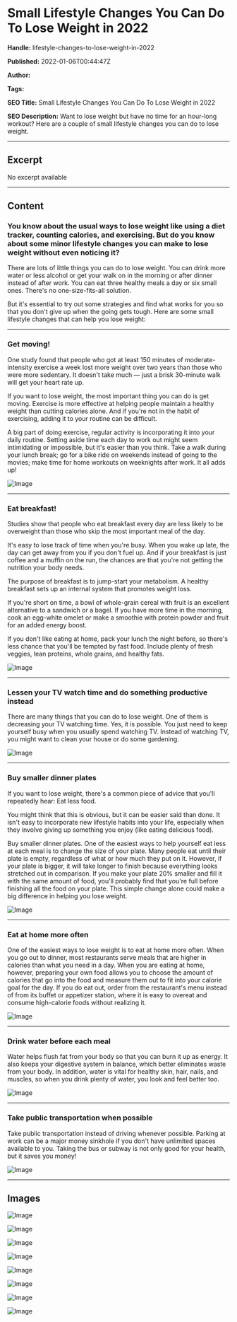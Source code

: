 # Small Lifestyle Changes You Can Do To Lose Weight in 2022

**Handle:** lifestyle-changes-to-lose-weight-in-2022

**Published:** 2022-01-06T00:44:47Z

**Author:**  

**Tags:** 

**SEO Title:** Small Lifestyle Changes You Can Do To Lose Weight in 2022

**SEO Description:** Want to lose weight but have no time for an hour-long workout? Here are a couple of small lifestyle changes you can do to lose weight.

---

## Excerpt

No excerpt available

---

## Content

### You know about the usual ways to lose weight like using a diet tracker, counting calories, and exercising. But do you know about some minor lifestyle changes you can make to lose weight without even noticing it?

There are lots of little things you can do to lose weight. You can drink more water or less alcohol or get your walk on in the morning or after dinner instead of after work. You can eat three healthy meals a day or six small ones. There's no one-size-fits-all solution.

But it's essential to try out some strategies and find what works for you so that you don't give up when the going gets tough. Here are some small lifestyle changes that can help you lose weight:

---

### Get moving!

One study found that people who got at least 150 minutes of moderate-intensity exercise a week lost more weight over two years than those who were more sedentary. It doesn't take much — just a brisk 30-minute walk will get your heart rate up.

If you want to lose weight, the most important thing you can do is get moving. Exercise is more effective at helping people maintain a healthy weight than cutting calories alone. And if you're not in the habit of exercising, adding it to your routine can be difficult.

A big part of doing exercise, regular activity is incorporating it into your daily routine. Setting aside time each day to work out might seem intimidating or impossible, but it's easier than you think. Take a walk during your lunch break; go for a bike ride on weekends instead of going to the movies; make time for home workouts on weeknights after work. It all adds up!

![Image](https://i.shgcdn.com/da484706-1678-48b8-b8e0-62ad541387c1/-/format/auto/-/preview/3000x3000/-/quality/lighter/)

---

### Eat breakfast!

Studies show that people who eat breakfast every day are less likely to be overweight than those who skip the most important meal of the day.

It's easy to lose track of time when you're busy. When you wake up late, the day can get away from you if you don't fuel up. And if your breakfast is just coffee and a muffin on the run, the chances are that you're not getting the nutrition your body needs.

The purpose of breakfast is to jump-start your metabolism. A healthy breakfast sets up an internal system that promotes weight loss.

If you're short on time, a bowl of whole-grain cereal with fruit is an excellent alternative to a sandwich or a bagel. If you have more time in the morning, cook an egg-white omelet or make a smoothie with protein powder and fruit for an added energy boost.

If you don't like eating at home, pack your lunch the night before, so there's less chance that you'll be tempted by fast food. Include plenty of fresh veggies, lean proteins, whole grains, and healthy fats.

![Image](https://i.shgcdn.com/3069ec86-f11a-437d-986a-8f57214f53fc/-/format/auto/-/preview/3000x3000/-/quality/lighter/)

---

### Lessen your TV watch time and do something productive instead

There are many things that you can do to lose weight. One of them is decreasing your TV watching time. Yes, it is possible. You just need to keep yourself busy when you usually spend watching TV. Instead of watching TV, you might want to clean your house or do some gardening.

![Image](https://i.shgcdn.com/09639dba-3b95-45f8-a597-ab14320e9cef/-/format/auto/-/preview/3000x3000/-/quality/lighter/)

---

### Buy smaller dinner plates

If you want to lose weight, there's a common piece of advice that you'll repeatedly hear: Eat less food.

You might think that this is obvious, but it can be easier said than done. It isn't easy to incorporate new lifestyle habits into your life, especially when they involve giving up something you enjoy (like eating delicious food).

Buy smaller dinner plates. One of the easiest ways to help yourself eat less at each meal is to change the size of your plate. Many people eat until their plate is empty, regardless of what or how much they put on it. However, if your plate is bigger, it will take longer to finish because everything looks stretched out in comparison. If you make your plate 20% smaller and fill it with the same amount of food, you'll probably find that you're full before finishing all the food on your plate. This simple change alone could make a big difference in helping you lose weight.

![Image](https://i.shgcdn.com/ce846c42-ee79-4832-ada6-3605671d1884/-/format/auto/-/preview/3000x3000/-/quality/lighter/)

---

### Eat at home more often

One of the easiest ways to lose weight is to eat at home more often. When you go out to dinner, most restaurants serve meals that are higher in calories than what you need in a day. When you are eating at home, however, preparing your own food allows you to choose the amount of calories that go into the food and measure them out to fit into your calorie goal for the day. If you do eat out, order from the restaurant's menu instead of from its buffet or appetizer station, where it is easy to overeat and consume high-calorie foods without realizing it.

![Image](https://i.shgcdn.com/844ecd3d-a50a-4b9c-8605-6da15220bb1a/-/format/auto/-/preview/3000x3000/-/quality/lighter/)

---

### Drink water before each meal

Water helps flush fat from your body so that you can burn it up as energy. It also keeps your digestive system in balance, which better eliminates waste from your body. In addition, water is vital for healthy skin, hair, nails, and muscles, so when you drink plenty of water, you look and feel better too.

![Image](https://i.shgcdn.com/1649d840-9524-452f-b573-4bb5d508a6a3/-/format/auto/-/preview/3000x3000/-/quality/lighter/)

---

### Take public transportation when possible

Take public transportation instead of driving whenever possible. Parking at work can be a major money sinkhole if you don't have unlimited spaces available to you. Taking the bus or subway is not only good for your health, but it saves you money!

![Image](https://i.shgcdn.com/ddb51f69-a39f-43fd-8515-b75308781327/-/format/auto/-/preview/3000x3000/-/quality/lighter/)

---

## Images

![Image](undefined)

![Image](undefined)

![Image](undefined)

![Image](undefined)

![Image](undefined)

![Image](undefined)

![Image](undefined)

![Image](undefined)

